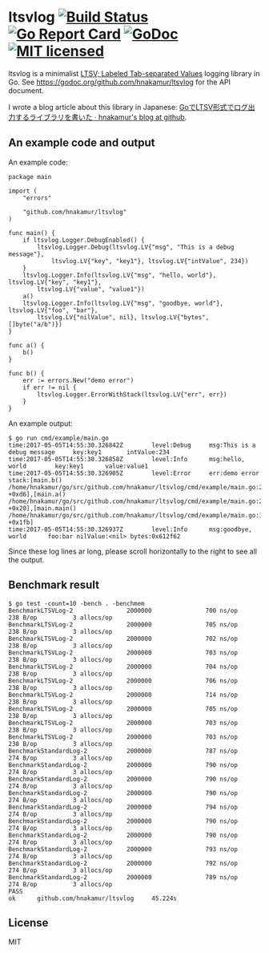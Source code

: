 ltsvlog [![Build Status](https://travis-ci.org/hnakamur/ltsvlog.png)](https://travis-ci.org/hnakamur/ltsvlog) [![Go Report Card](https://goreportcard.com/badge/github.com/hnakamur/ltsvlog)](https://goreportcard.com/report/github.com/hnakamur/ltsvlog) [![GoDoc](https://godoc.org/github.com/hnakamur/ltsvlog?status.svg)](https://godoc.org/github.com/hnakamur/ltsvlog) [![MIT licensed](https://img.shields.io/badge/license-MIT-blue.svg)](https://raw.githubusercontent.com/hyperium/hyper/master/LICENSE)
=======

ltsvlog is a minimalist [LTSV; Labeled Tab-separated Values](http://ltsv.org/) logging library in Go.
See https://godoc.org/github.com/hnakamur/ltsvlog for the API document.

I wrote a blog article about this library in Japanese: [GoでLTSV形式でログ出力するライブラリを書いた · hnakamur's blog at github](http://hnakamur.github.io/blog/2016/06/13/wrote_go_ltsvlog_library/).

## An example code and output

An example code:

```
package main

import (
	"errors"

	"github.com/hnakamur/ltsvlog"
)

func main() {
	if ltsvlog.Logger.DebugEnabled() {
		ltsvlog.Logger.Debug(ltsvlog.LV{"msg", "This is a debug message"},
			ltsvlog.LV{"key", "key1"}, ltsvlog.LV{"intValue", 234})
	}
	ltsvlog.Logger.Info(ltsvlog.LV{"msg", "hello, world"}, ltsvlog.LV{"key", "key1"},
		ltsvlog.LV{"value", "value1"})
	a()
	ltsvlog.Logger.Info(ltsvlog.LV{"msg", "goodbye, world"}, ltsvlog.LV{"foo", "bar"},
		ltsvlog.LV{"nilValue", nil}, ltsvlog.LV{"bytes", []byte("a/b")})
}

func a() {
	b()
}

func b() {
	err := errors.New("demo error")
	if err != nil {
		ltsvlog.Logger.ErrorWithStack(ltsvlog.LV{"err", err})
	}
}
```

An example output:

```
$ go run cmd/example/main.go
time:2017-05-05T14:55:30.326842Z        level:Debug     msg:This is a debug message     key:key1       intValue:234
time:2017-05-05T14:55:30.326858Z        level:Info      msg:hello, world        key:key1      value:value1
time:2017-05-05T14:55:30.326905Z        level:Error     err:demo error  stack:[main.b() /home/hnakamur/go/src/github.com/hnakamur/ltsvlog/cmd/example/main.go:28 +0xd6],[main.a() /home/hnakamur/go/src/github.com/hnakamur/ltsvlog/cmd/example/main.go:22 +0x20],[main.main() /home/hnakamur/go/src/github.com/hnakamur/ltsvlog/cmd/example/main.go:16 +0x1fb]
time:2017-05-05T14:55:30.326937Z        level:Info      msg:goodbye, world      foo:bar nilValue:<nil> bytes:0x612f62
```

Since these log lines ar long, please scroll horizontally to the right to see all the output.

## Benchmark result

```
$ go test -count=10 -bench . -benchmem
BenchmarkLTSVLog-2               2000000               700 ns/op             238 B/op          3 allocs/op
BenchmarkLTSVLog-2               2000000               705 ns/op             238 B/op          3 allocs/op
BenchmarkLTSVLog-2               2000000               702 ns/op             238 B/op          3 allocs/op
BenchmarkLTSVLog-2               2000000               703 ns/op             238 B/op          3 allocs/op
BenchmarkLTSVLog-2               2000000               704 ns/op             238 B/op          3 allocs/op
BenchmarkLTSVLog-2               2000000               706 ns/op             238 B/op          3 allocs/op
BenchmarkLTSVLog-2               2000000               714 ns/op             238 B/op          3 allocs/op
BenchmarkLTSVLog-2               2000000               705 ns/op             238 B/op          3 allocs/op
BenchmarkLTSVLog-2               2000000               703 ns/op             238 B/op          3 allocs/op
BenchmarkLTSVLog-2               2000000               703 ns/op             238 B/op          3 allocs/op
BenchmarkStandardLog-2           2000000               787 ns/op             274 B/op          3 allocs/op
BenchmarkStandardLog-2           2000000               790 ns/op             274 B/op          3 allocs/op
BenchmarkStandardLog-2           2000000               790 ns/op             274 B/op          3 allocs/op
BenchmarkStandardLog-2           2000000               790 ns/op             274 B/op          3 allocs/op
BenchmarkStandardLog-2           2000000               794 ns/op             274 B/op          3 allocs/op
BenchmarkStandardLog-2           2000000               790 ns/op             274 B/op          3 allocs/op
BenchmarkStandardLog-2           2000000               790 ns/op             274 B/op          3 allocs/op
BenchmarkStandardLog-2           2000000               793 ns/op             274 B/op          3 allocs/op
BenchmarkStandardLog-2           2000000               792 ns/op             274 B/op          3 allocs/op
BenchmarkStandardLog-2           2000000               789 ns/op             274 B/op          3 allocs/op
PASS
ok      github.com/hnakamur/ltsvlog     45.224s
```

## License
MIT
